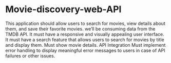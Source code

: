 # Movie-discovery-web-API
This application should allow users to search for movies, view details about them, and save their favorite movies. we’ll be consuming data from the TMDB API.
It must have a responsive and visually appealing user interface.
It must have a search feature that allows users to search for movies by title and display them.
Must show movie details.
API Integration
Must implement error handling to display meaningful error messages to users in case of API failures or other issues.
